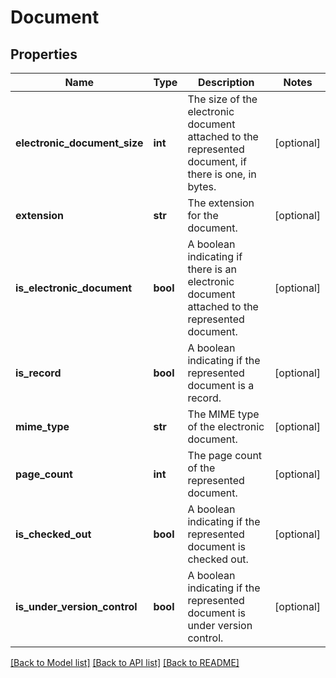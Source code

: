 # Document

## Properties
Name | Type | Description | Notes
------------ | ------------- | ------------- | -------------
**electronic_document_size** | **int** | The size of the electronic document attached to the represented document, if there is one, in bytes. | [optional] 
**extension** | **str** | The extension for the document. | [optional] 
**is_electronic_document** | **bool** | A boolean indicating if there is an electronic document attached to the represented document. | [optional] 
**is_record** | **bool** | A boolean indicating if the represented document is a record. | [optional] 
**mime_type** | **str** | The MIME type of the electronic document. | [optional] 
**page_count** | **int** | The page count of the represented document. | [optional] 
**is_checked_out** | **bool** | A boolean indicating if the represented document is checked out. | [optional] 
**is_under_version_control** | **bool** | A boolean indicating if the represented document is under version control. | [optional] 

[[Back to Model list]](../README.md#documentation-for-models) [[Back to API list]](../README.md#documentation-for-api-endpoints) [[Back to README]](../README.md)

